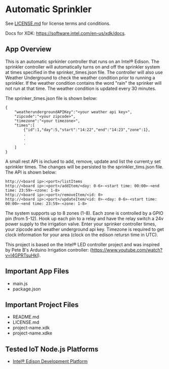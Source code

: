Automatic Sprinkler 
=============================================
See [LICENSE.md](LICENSE.md) for license terms and conditions.

Docs for XDK: https://software.intel.com/en-us/xdk/docs.

App Overview
------------
This is an automatic sprkinler controller that runs on an Intel® Edison. The sprinkler controller will 
automatically turns on and off the sprinkler system at times specified in the sprinker_times.json file. 
The controller will also use Weather Underground to check the weather condition prior to running 
a sprinkler. If the weather condition contains the word "rain" the sprinker will not run at that time. 
The weather condition is updated every 30 minutes. 

The sprinker_times.json file is shown below:

```
{  
    "weatherundergroundAPIKey":"<your weather api key>",
    "zipcode":"<your zipcode>",
    "timezone":"<your timezone>", 
    "times":[
        {"id":1,"day":5,"start":"14:22","end":"14:23","zone":1},
        .
        .
        .
    ]
}
```
A small rest API is inclued to add, remove, update and list the current;y set sprinkler times. The 
changes will be persisted to the sprinkler_tims.json file. The API is shown below: 
```
http://<board ip>:<port>/listItems
http://<board ip>:<port>/addItem/<day: 0-6>-<start time: 00:00>-<end time: 23:59>-<zone: 1-8>
http://<board ip>:<port>/removeItem/<id: 0>
http://<board ip>:<port>/updateItem/<id: 0>-<day: 0-6>-<start time: 00:00>-<end time: 23:59>-<zone: 1-8>
```
The system supports up to 8 zones (1-8). Each zone is controlled by a GPIO pin (from 5-12). Hook up 
each pin to a relay and have the relay switch a 24v power supply to the irrigation valve. Enter your
sprinker controller times, your zipcode and weather underground api key. Timezone is required to get
clock information for your area (clock on the edison retursn time in UTC). 

This project is based on the Intel® LED controller project and was inspired by Pete B's Arduino 
Irrigation controller: (https://www.youtube.com/watch?v=l4GPRTsuHkI). 

Important App Files
--------------------------
* main.js
* package.json


Important Project Files
------------------------------
* README.md
* LICENSE.md
* project-name.xdk
* project-name.xdke

Tested IoT Node.js Platforms
----------------------------
* [Intel® Edison Development Platform](http://intel.com/edison)
